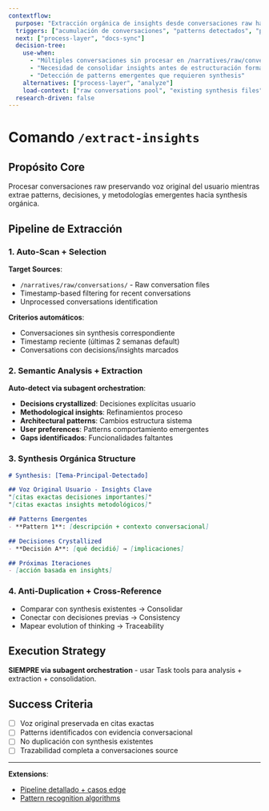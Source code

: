 ```yaml
---
contextflow:
  purpose: "Extracción orgánica de insights desde conversaciones raw hacia synthesis"
  triggers: ["acumulación de conversaciones", "patterns detectados", "processing layer requerido"]
  next: ["process-layer", "docs-sync"]
  decision-tree:
    use-when: 
      - "Múltiples conversaciones sin procesar en /narratives/raw/conversations/"
      - "Necesidad de consolidar insights antes de estructuración formal"
      - "Detección de patterns emergentes que requieren synthesis"
    alternatives: ["process-layer", "analyze"]
    load-context: ["raw conversations pool", "existing synthesis files"]
  research-driven: false
---
```


# Comando `/extract-insights`

## Propósito Core
Procesar conversaciones raw preservando voz original del usuario mientras extrae patterns, decisiones, y metodologías emergentes hacia synthesis orgánica.

## Pipeline de Extracción

### 1. Auto-Scan + Selection
**Target Sources**: 
- `/narratives/raw/conversations/` - Raw conversation files
- Timestamp-based filtering for recent conversations
- Unprocessed conversations identification

**Criterios automáticos**:
- Conversaciones sin synthesis correspondiente
- Timestamp reciente (últimas 2 semanas default)
- Conversations con decisions/insights marcados

### 2. Semantic Analysis + Extraction
**Auto-detect via subagent orchestration**:
- **Decisions crystallized**: Decisiones explícitas usuario
- **Methodological insights**: Refinamientos proceso  
- **Architectural patterns**: Cambios estructura sistema
- **User preferences**: Patterns comportamiento emergentes
- **Gaps identificados**: Funcionalidades faltantes

### 3. Synthesis Orgánica Structure
```markdown
# Synthesis: [Tema-Principal-Detectado]

## Voz Original Usuario - Insights Clave
"[citas exactas decisiones importantes]"
"[citas exactas insights metodológicos]"

## Patterns Emergentes
- **Pattern 1**: [descripción + contexto conversacional]

## Decisiones Crystallized  
- **Decisión A**: [qué decidió] → [implicaciones]

## Próximas Iteraciones
- [acción basada en insights]
```

### 4. Anti-Duplication + Cross-Reference
- Comparar con synthesis existentes → Consolidar
- Conectar con decisiones previas → Consistency
- Mapear evolution of thinking → Traceability

## Execution Strategy
**SIEMPRE via subagent orchestration** - usar Task tools para analysis + extraction + consolidation.

## Success Criteria
- [ ] Voz original preservada en citas exactas
- [ ] Patterns identificados con evidencia conversacional
- [ ] No duplicación con synthesis existentes
- [ ] Trazabilidad completa a conversaciones source

---

**Extensions**:
- [Pipeline detallado + casos edge](./extensions/extract-insights-details.md)
- [Pattern recognition algorithms](./extensions/extract-insights-patterns.md)